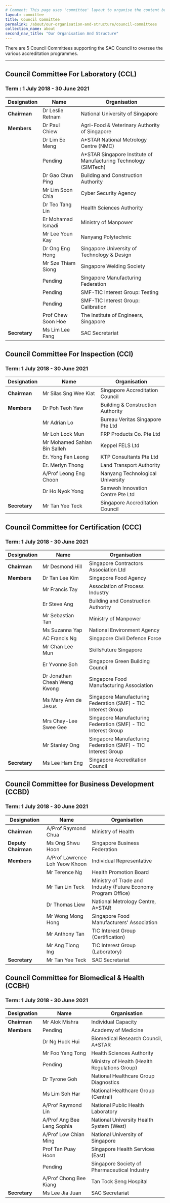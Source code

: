 ```yaml
---
# Comment: This page uses 'committee' layout to organise the content below. Switch to 'leftnav-page-content' if you want the content to be displayed as written below.
layout: committee
title: Council Committee
permalink: /about/our-organisation-and-structure/council-committees
collection_name: about
second_nav_title: "Our Organisation And Structure"
---
```


There are 5 Council Committees supporting the SAC Council to oversee the various accreditation programmes.

---

## Council Committee For Laboratory (CCL)
### Term : 1 July 2018 - 30 June 2021

| Designation   | Name               | Organisation                                                      |
|---------------|--------------------|-------------------------------------------------------------------|
| **Chairman**  | Dr Leslie Retnam   | National University of Singapore                                  |
| **Members**   | Dr Paul Chiew      | Agri-Food & Veterinary Authority of Singapore                     |
|               | Dr Lim Ee Meng     | A\*STAR National Metrology Centre (NMC)                           |
|               | Pending            | A\*STAR Singapore Institute of Manufacturing Technology (SIMTech) |
|               | Dr Gao Chun Ping   | Building and Construction Authority                               |
|               | Mr Lim Soon Chia   | Cyber Security Agency                                             |
|               | Dr Teo Tang Lin    | Health Sciences Authority                                         |
|               | Er Mohamad Ismadi  | Ministry of Manpower                                              |
|               | Mr Lee Youn Kay    | Nanyang Polytechnic                                               |
|               | Dr Ong Eng Hong    | Singapore University of Technology & Design                       |
|               | Mr Sze Thiam Siong | Singapore Welding Society                                         |
|               | Pending            | Singapore Manufacturing Federation                                |
|               | Pending            | SMF-TIC Interest Group: Testing                                   |
|               | Pending            | SMF-TIC Interest Group: Calibration                               |
|               | Prof Chew Soon Hoe | The Institute of Engineers, Singapore                             |
| **Secretary** | Ms Lim Lee Fang    | SAC Secretariat                                                   |


## Council Committee For Inspection (CCI)
### Term: 1 July 2018 - 30 June 2021

| Designation   | Name                         | Organisation                      |
|---------------|------------------------------|-----------------------------------|
| **Chairman**  | Mr Silas Sng Wee Kiat        | Singapore Accreditation Council   |
| **Members**   | Dr Poh Teoh Yaw              | Building & Construction Authority |
|               | Mr Adrian Lo                 | Bureau Veritas Singapore Pte Ltd  |
|               | Mr Loh Lock Mun              | FRP Products Co. Pte Ltd          |
|               | Mr Mohamed Sahlan Bin Salleh | Keppel FELS Ltd                   |
|               | Er. Yong Fen Leong           | KTP Consultants Pte Ltd           |
|               | Er. Merlyn Thong             | Land Transport Authority          |
|               | A/Prof Leong Eng Choon       | Nanyang Technological University  |
|               | Dr Ho Nyok Yong              | Samwoh Innovation Centre Pte Ltd  |
| **Secretary** | Mr Tan Yee Teck              | Singapore Accreditation Council   |


## Council Committee for Certification (CCC)
### Term: 1 July 2018 - 30 June 2021

| Designation    | Name                         | Organisation                                                  |
|----------------|------------------------------|---------------------------------------------------------------|
| **Chairman**   | Mr Desmond Hill              | Singapore Contractors Association Ltd                         |
| **Members**    | Dr Tan Lee Kim               | Singapore Food Agency                                         |
|                | Mr Francis Tay               | Association of Process Industry                               |
|                | Er Steve Ang                 | Building and Construction Authority                           |
|                | Mr Sebastian Tan             | Ministry of Manpower                                          |
|                | Ms Suzanna Yap               | National Environment Agency                                   |
|                | AC Francis Ng                | Singapore Civil Defence Force                                 |
|                | Mr Chan Lee Mun              | SkillsFuture Singapore                                        |
|                | Er Yvonne Soh                | Singapore Green Building Council                              |
|                | Dr Jonathan Cheah Weng Kwong | Singapore Food Manufacturing Association                      |
|                | Ms Mary Ann de Jesus         | Singapore Manufacturing Federation (SMF) - TIC Interest Group |
|                | Mrs Chay-Lee Swee Gee        | Singapore Manufacturing Federation (SMF) - TIC Interest Group |
|                | Mr Stanley Ong               | Singapore Manufacturing Federation (SMF) - TIC Interest Group |
| **Secretary**  | Ms Lee Ham Eng               | Singapore Accreditation Council                               |

## Council Committee for Business Development (CCBD)
### Term: 1 July 2018 - 30 June 2021

| Designation          | Name                            | Organisation                                                    |
|----------------------|---------------------------------|-----------------------------------------------------------------|
| **Chairman**         | A/Prof Raymond Chua             | Ministry of Health                                              |
| **Deputy Chairman**  | Ms Ong Shwu Hoon                | Singapore Business Federation                                   |
| **Members**          | A/Prof Lawrence Loh Yeow Khoon  | Individual Representative                                       |
|                      | Mr Terence Ng                   | Health Promotion Board                                          |
|                      | Mr Tan Lin Teck                 | Ministry of Trade and Industry (Future Economy Program Office)  |
|                      | Dr Thomas Liew                  | National Metrology Centre, A\*STAR                              |
|                      | Mr Wong Mong Hong               | Singapore Food Manufacturers' Association                       |
|                      | Mr Anthony Tan                  | TIC Interest Group (Certification)                              |
|                      | Mr Ang Tiong Ing                | TIC Interest Group (Laboratory)                                 |
| **Secretary**        | Mr Tan Yee Teck                 | SAC Secretariat                                                 |

## Council Committee for Biomedical & Health (CCBH)
### Term: 1 July 2018 - 30 June 2021

| Designation    | Name                       | Organisation                                  |
|----------------|----------------------------|-----------------------------------------------|
| **Chairman**   | Mr Alok Mishra             | Individual Capacity                           |
| **Members**    | Pending                    | Academy of Medicine                           |
|                | Dr Ng Huck Hui             | Biomedical Research Council, A\*STAR          |
|                | Mr Foo Yang Tong	          | Health Sciences Authority                     |
|                | Pending	                  | Ministry of Health (Health Regulations Group) |
|                | Dr Tyrone Goh	            | National Healthcare Group Diagnostics         |
|                | Ms Lim Soh Har	            | National Healthcare Group (Central)           |
|                | A/Prof Raymond Lin	        | National Public Health Laboratory             |
|                | A/Prof Ang Bee Leng Sophia	| National University Health System (West)      |
|                | A/Prof Low Chian Ming      | National University of Singapore              |
|                | Prof Tan Puay Hoon	        | Singapore Health Services (East)              |
|                | Pending	                  | Singapore Society of Pharmaceutical Industry  |
|                | A/Prof Chong Bee Kiang	    | Tan Tock Seng Hospital                        |
| **Secretary**  | Ms Lee Jia Juan            | SAC Secretariat                               |
